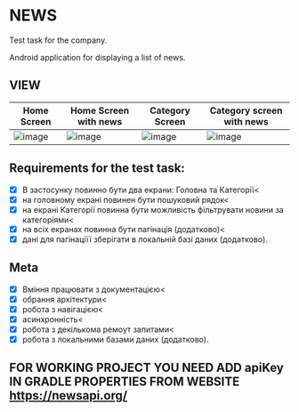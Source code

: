 NEWS 
= 
Test task for the company.

Android application for displaying a list of news.

VIEW
-
|Home Screen| Home Screen with news | Category Screen | Category screen with news |
|-|-|-|-|
|![image](https://github.com/user-attachments/assets/01e772f1-5f47-4044-b63f-ec72830672e7)|![image](https://github.com/user-attachments/assets/af1a1130-1b72-47b8-8584-ed8a95f5332a)|![image](https://github.com/user-attachments/assets/c11c74ae-69a0-42ec-8a82-780f2bb78aa8)|![image](https://github.com/user-attachments/assets/be8b3d41-5600-43cd-8ca6-a67c57650d41)|

Requirements for the test task:
-
- [x] В застосунку повинно бути два екрани: Головна та Категорії<
- [x] на головному екрані повинен бути пошуковий рядок<
- [x] на екрані Категорії повинна бути можливість фільтрувати
новини за категоріями<
- [x] на всіх екранах повинна бути пагінація (додатково)<
- [x] дані для пагінаціїї зберігати в локальній базі даних (додатково).

Meta
-

- [x] Вміння працювати з документацією<
- [x] обрання архітектури<
- [x] робота з навігацією<
- [x] асинхронність<
- [x] робота з декількома ремоут запитами<
- [x] робота з локальними базами даних (додатково).

FOR WORKING PROJECT YOU NEED ADD apiKey IN GRADLE PROPERTIES FROM WEBSITE https://newsapi.org/
-
